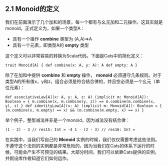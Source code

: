 
## 2.1 Monoid的定义

我们在前面演示了几个加和的场景，每一个都有与幺元加和二元操作。这其实就是monoid。正式定义为，如果一个类型A：

+ 具有一个操作 **combine** 类型为 (A,A)=>A
+ 具有一个元素，即类型A的 **empty** 类型

这个定义可以非常容易的转换为Scala代码。下面是Cats中的简化定义：

`trait Monoid[A] {
  def combine(x: A, y: A): A
  def empty: A
}`

除了在加和中提供 **combine** 和 **empty** 操作， **monoid** 必须遵守几条规则。对于类型A的所有值x，y和z，组合必须是符合结合律的，并且空必须是一个幺元（单位元素）：

`def associativeLaw[A](x: A, y: A, z: A)
      (implicit m: Monoid[A]): Boolean = {
m.combine(x, m.combine(y, z)) == m.combine(m.combine(x, y), z)
}
def identityLaw[A](x: A)
      (implicit m: Monoid[A]): Boolean = {
(m.combine(x, m.empty) == x) && (m.combine(m.empty, x) == x)
}`

举个例子，整型减法并非是一个monoid，因为减法没有结合律：

`(1 - 2) - 3
// res15: Int = -4
1 - (2 - 3)
// res16: Int = `

在实践中，当我们写自己的 **Monoid** 实例的时候，我们仅仅需要考虑这些法则。不遵守这个法则的实例都是非常危险的，因为当我们在Cats的体系下运行的时候，可能会产生不可预见的结果。大部分时间，我们可以依靠Cats提供的实例，并假设库作者知道它们如何运作。
